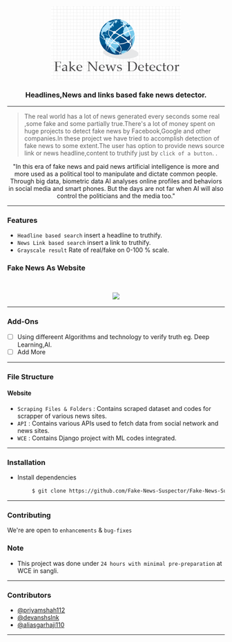 <p align="center">
  <a href="" rel="noopener">
 <img width=300px src="FakeLogo.png" alt="FakeNews-logo"></a>
</p>

<h3 align="center">Headlines,News and links based fake news detector.</h3>

------------------------------------------

>The real world has a lot of news generated every seconds some real ,some fake and some partially true.There's a lot of money spent on huge projects to detect fake news by Facebook,Google and other companies.In these project we have tried to accomplish detection of fake news to some extent.The user has option to provide news source link or news headline,content to truthify just by `click of a button`.
 . 

<div align="center">
"In this era of fake news and paid news artificial intelligence is more and more used as a political tool to manipulate and dictate common people. Through big data, biometric data AI analyses online profiles and behaviors in social media and smart phones. But the days are not far when AI will also control the politicians and the media too." </div>


------------------------------------------
### Features

- `Headline based search` insert a headline to truthify.
- `News Link based search` insert a link to truthify.
- `Grayscale result` Rate of real/fake on 0-100 % scale.

<h3 > Fake News As Website </h3>
<br>
<p align="center">
<img src ="Website.gif" width = 500px>
</p>
</div>

------------------------------------------

### Add-Ons

- [ ] Using differeent Algorithms and technology to verify truth eg. Deep Learning,AI.
- [ ] Add More

------------------------------------------
### File Structure


#### Website

- `Scraping Files & Folders` : Contains scraped dataset and codes for scrapper of various news sites.
- `API` : Contains various APIs used to fetch data from social network and news sites. 
- `WCE` : Contains Django project with ML codes integrated.

------------------------------------------
### Installation

* Install dependencies
```sh
        $ git clone https://github.com/Fake-News-Suspector/Fake-News-Suspector.git
```
------------------------------------------
### Contributing

 We're are open to `enhancements` & `bug-fixes`

### Note
- This project was done under `24 hours with minimal pre-preparation` at WCE in sangli.
------------------------------------------
### Contributors

- [@priyamshah112](https://github.com/priyamshah112)
- [@devanshslnk](https://github.com/devanshslnk)
- [@aliasgarhaji110](https://github.com/Aliasgarhaji110)
------------------------------------------
